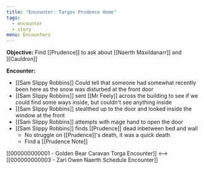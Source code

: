 ```yaml
---
title: "Encounter: Targos Prudence Home"
tags:
  - encounter
  - story
menu: Encounters
---
```

**Objective:** Find [[Prudence]] to ask about [[Naerth Maxildanarr]] and [[Cauldron]]

**Encounter:**
* [[Sam Slippy Robbins]] Could tell that someone had somewhat recently been here as the snow was disturbed at the front door
* [[Sam Slippy Robbins]] sent [[Mr Feely]] across the building to see if we could find some ways inside, but couldn't see anything inside
* [[Sam Slippy Robbins]] stealthed up to the door and looked inside the window at the front
* [[Sam Slippy Robbins]] attempts with mage hand to open the door
* [[Sam Slippy Robbins]] finds [[Prudence]] dead inbetween bed and wall
    * No struggle on [[Prudence]]'s death, it was a quick death
    * Find a [[Prudence Note]]

[[000000000001 - Golden Bear Caravan Torga Encounter]] <--> [[000000000003 - Zari Owen Naerth Schedule Encounter]]